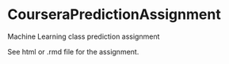 # CourseraPredictionAssignment
Machine Learning class prediction assignment

See html or .rmd file for the assignment.
